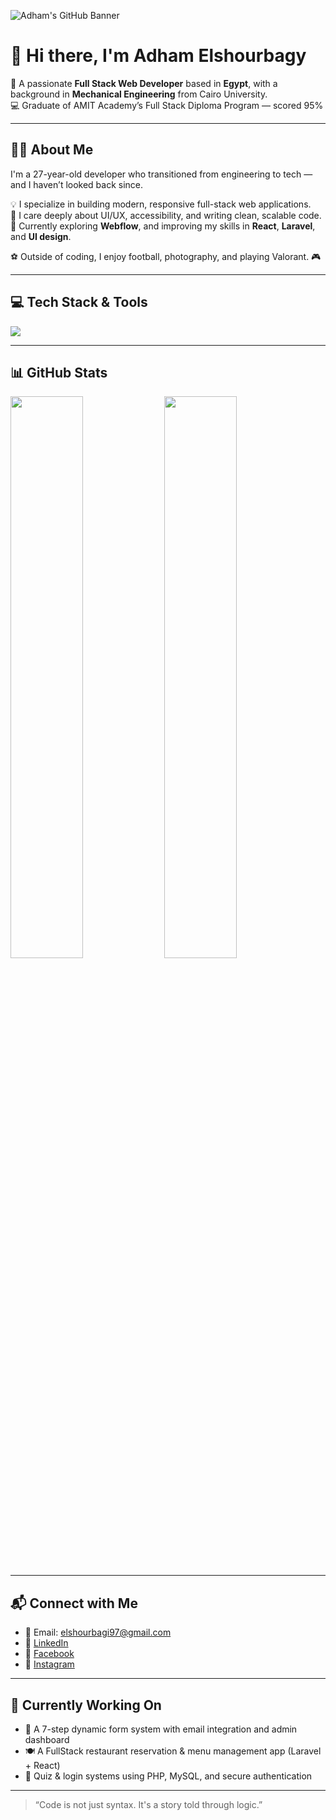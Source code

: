 
![Adham's GitHub Banner](https://i.imgur.com/3ZQ3Z5T.png)

# 👋 Hi there, I'm Adham Elshourbagy

🎯 A passionate **Full Stack Web Developer** based in **Egypt**, with a background in **Mechanical Engineering** from Cairo University.  
💻 Graduate of AMIT Academy’s Full Stack Diploma Program — scored 95%

---

## 🧑‍💻 About Me

I'm a 27-year-old developer who transitioned from engineering to tech — and I haven’t looked back since.

💡 I specialize in building modern, responsive full-stack web applications.  
🎨 I care deeply about UI/UX, accessibility, and writing clean, scalable code.  
🚀 Currently exploring **Webflow**, and improving my skills in **React**, **Laravel**, and **UI design**.

⚽ Outside of coding, I enjoy football, photography, and playing Valorant. 🎮

---

## 💻 Tech Stack & Tools

<p align="left">
  <img src="https://skillicons.dev/icons?i=html,css,scss,js,react,php,laravel,mysql,git,github,bootstrap,tailwind,vscode" />
</p>

---

## 📊 GitHub Stats

<p align="left">
  <img src="https://github-readme-stats.vercel.app/api?username=elshourbagi97&show_icons=true&theme=react" width="48%" />
  <img src="https://github-readme-stats.vercel.app/api/top-langs/?username=elshourbagi97&layout=compact&theme=react" width="48%" />
</p>

---

## 📬 Connect with Me

- 📧 Email: [elshourbagi97@gmail.com](mailto:elshourbagi97@gmail.com)  
- 💼 [LinkedIn](https://www.linkedin.com/in/elshourbagii?utm_source=share&utm_campaign=share_via&utm_content=profile&utm_medium=ios_app)  
- 📘 [Facebook](https://www.facebook.com/share/1MmuYNZidt/?mibextid=wwXIfr)  
- 📸 [Instagram](https://www.instagram.com/elshourbagi?igsh=aHA2MTJsdG13cGw0&utm_source=qr)

---

## 🚧 Currently Working On

- 🔄 A 7-step dynamic form system with email integration and admin dashboard  
- 🍽️ A FullStack restaurant reservation & menu management app (Laravel + React)  
- 🧠 Quiz & login systems using PHP, MySQL, and secure authentication

---

> “Code is not just syntax. It's a story told through logic.”
